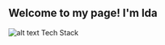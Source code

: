 ##  Welcome to my page! I'm Ida 

![alt text](https://img.icons8.com/nolan/20/stack.png) Tech Stack

